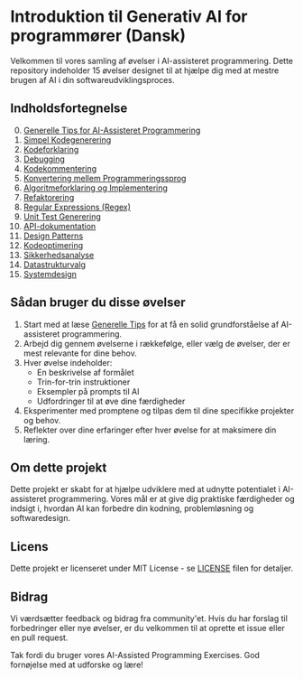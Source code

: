 # Introduktion til Generativ AI for programmører (Dansk)

Velkommen til vores samling af øvelser i AI-assisteret programmering. Dette repository indeholder 15 øvelser designet til at hjælpe dig med at mestre brugen af AI i din softwareudviklingsproces.

## Indholdsfortegnelse

0. [Generelle Tips for AI-Assisteret Programmering](./00-general-tips/README.md)
1. [Simpel Kodegenerering](./01-simple-code-generation/README.md)
2. [Kodeforklaring](./02-code-explanation/README.md)
3. [Debugging](./03-debugging/README.md)
4. [Kodekommentering](./04-code-commenting/README.md)
5. [Konvertering mellem Programmeringssprog](./05-language-conversion/README.md)
6. [Algoritmeforklaring og Implementering](./06-algorithm-explanation-implementation/README.md)
7. [Refaktorering](./07-code-refactoring/README.md)
8. [Regular Expressions (Regex)](./08-regular-expressions/README.md)
9. [Unit Test Generering](./09-unit-test-generation/README.md)
10. [API-dokumentation](./10-api-documentation/README.md)
11. [Design Patterns](./11-design-patterns/README.md)
12. [Kodeoptimering](./12-code-optimization/README.md)
13. [Sikkerhedsanalyse](./13-security-analysis/README.md)
14. [Datastrukturvalg](./14-data-structure-selection/README.md)
15. [Systemdesign](./15-system-design/README.md)

## Sådan bruger du disse øvelser

1. Start med at læse [Generelle Tips](./00-general-tips/README.md) for at få en solid grundforståelse af AI-assisteret programmering.
2. Arbejd dig gennem øvelserne i rækkefølge, eller vælg de øvelser, der er mest relevante for dine behov.
3. Hver øvelse indeholder:
   - En beskrivelse af formålet
   - Trin-for-trin instruktioner
   - Eksempler på prompts til AI
   - Udfordringer til at øve dine færdigheder
4. Eksperimenter med promptene og tilpas dem til dine specifikke projekter og behov.
5. Reflekter over dine erfaringer efter hver øvelse for at maksimere din læring.

## Om dette projekt

Dette projekt er skabt for at hjælpe udviklere med at udnytte potentialet i AI-assisteret programmering. Vores mål er at give dig praktiske færdigheder og indsigt i, hvordan AI kan forbedre din kodning, problemløsning og softwaredesign.

## Licens

Dette projekt er licenseret under MIT License - se [LICENSE](LICENSE) filen for detaljer.

## Bidrag

Vi værdsætter feedback og bidrag fra community'et. Hvis du har forslag til forbedringer eller nye øvelser, er du velkommen til at oprette et issue eller en pull request.

Tak fordi du bruger vores AI-Assisted Programming Exercises. God fornøjelse med at udforske og lære!
